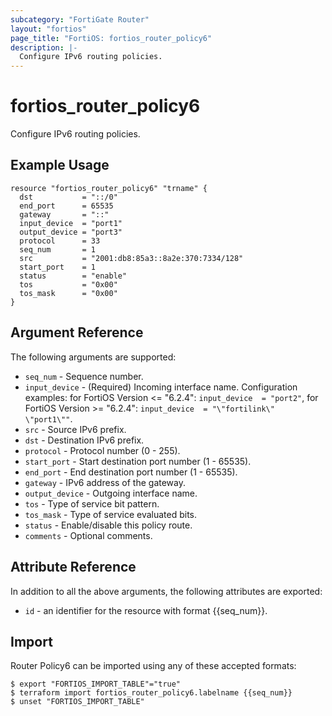 ```yaml
---
subcategory: "FortiGate Router"
layout: "fortios"
page_title: "FortiOS: fortios_router_policy6"
description: |-
  Configure IPv6 routing policies.
---
```


# fortios_router_policy6
Configure IPv6 routing policies.

## Example Usage

```hcl
resource "fortios_router_policy6" "trname" {
  dst           = "::/0"
  end_port      = 65535
  gateway       = "::"
  input_device  = "port1"
  output_device = "port3"
  protocol      = 33
  seq_num       = 1
  src           = "2001:db8:85a3::8a2e:370:7334/128"
  start_port    = 1
  status        = "enable"
  tos           = "0x00"
  tos_mask      = "0x00"
}
```

## Argument Reference

The following arguments are supported:

* `seq_num` - Sequence number.
* `input_device` - (Required) Incoming interface name. Configuration examples: for FortiOS Version <= "6.2.4": `input_device  = "port2"`, for FortiOS Version >= "6.2.4": `input_device  = "\"fortilink\" \"port1\""`.
* `src` - Source IPv6 prefix.
* `dst` - Destination IPv6 prefix.
* `protocol` - Protocol number (0 - 255).
* `start_port` - Start destination port number (1 - 65535).
* `end_port` - End destination port number (1 - 65535).
* `gateway` - IPv6 address of the gateway.
* `output_device` - Outgoing interface name.
* `tos` - Type of service bit pattern.
* `tos_mask` - Type of service evaluated bits.
* `status` - Enable/disable this policy route.
* `comments` - Optional comments.


## Attribute Reference

In addition to all the above arguments, the following attributes are exported:
* `id` - an identifier for the resource with format {{seq_num}}.

## Import

Router Policy6 can be imported using any of these accepted formats:
```
$ export "FORTIOS_IMPORT_TABLE"="true"
$ terraform import fortios_router_policy6.labelname {{seq_num}}
$ unset "FORTIOS_IMPORT_TABLE"
```
